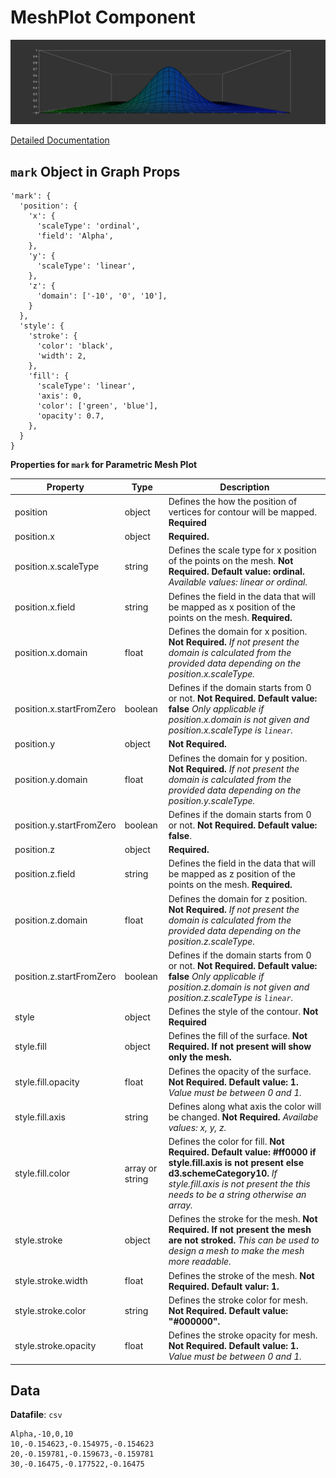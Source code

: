 # MeshPlot Component

![MeshPlot](./imgs/MeshPlot.png)

[Detailed Documentation](https://github.com/mustafasaifee42/VR-Viz/blob/master/ReadMe/Charts/MeshPlot.md)

## `mark` Object in Graph Props

```
'mark': {
  'position': {
    'x': {
      'scaleType': 'ordinal',
      'field': 'Alpha',
    },
    'y': {
      'scaleType': 'linear',
    },
    'z': {
      'domain': ['-10', '0', '10'],
    }
  },
  'style': {
    'stroke': {
      'color': 'black',
      'width': 2,
    },
    'fill': {
      'scaleType': 'linear',
      'axis': 0,
      'color': ['green', 'blue'],
      'opacity': 0.7,
    },
  }
}
```

**Properties for `mark` for Parametric Mesh Plot**

| Property                 | Type            | Description                                                                                                                                                                                                            |
| ------------------------ | --------------- | ---------------------------------------------------------------------------------------------------------------------------------------------------------------------------------------------------------------------- |
| position                 | object          | Defines the how the position of vertices for contour will be mapped. **Required**                                                                                                                                      |
| position.x               | object          | **Required.**                                                                                                                                                                                                          |
| position.x.scaleType     | string          | Defines the scale type for x position of the points on the mesh. **Not Required. Default value: ordinal.** _Available values: linear or ordinal._                                                                      |
| position.x.field         | string          | Defines the field in the data that will be mapped as x position of the points on the mesh. **Required.**                                                                                                               |
| position.x.domain        | float           | Defines the domain for x position. **Not Required.** _If not present the domain is calculated from the provided data depending on the position.x.scaleType._                                                           |
| position.x.startFromZero | boolean         | Defines if the domain starts from 0 or not. **Not Required. Default value: false** _Only applicable if position.x.domain is not given and position.x.scaleType is `linear`._                                           |
| position.y               | object          | **Not Required.**                                                                                                                                                                                                      |
| position.y.domain        | float           | Defines the domain for y position. **Not Required.** _If not present the domain is calculated from the provided data depending on the position.y.scaleType._                                                           |
| position.y.startFromZero | boolean         | Defines if the domain starts from 0 or not. **Not Required. Default value: false**.                                                                                                                                    |
| position.z               | object          | **Required.**                                                                                                                                                                                                          |
| position.z.field         | string          | Defines the field in the data that will be mapped as z position of the points on the mesh. **Required.**                                                                                                               |
| position.z.domain        | float           | Defines the domain for z position. **Not Required.** _If not present the domain is calculated from the provided data depending on the position.z.scaleType._                                                           |
| position.z.startFromZero | boolean         | Defines if the domain starts from 0 or not. **Not Required. Default value: false** _Only applicable if position.z.domain is not given and position.z.scaleType is `linear`._                                           |
| style                    | object          | Defines the style of the contour. **Not Required**                                                                                                                                                                     |
| style.fill               | object          | Defines the fill of the surface. **Not Required. If not present will show only the mesh.**                                                                                                                             |
| style.fill.opacity       | float           | Defines the opacity of the surface. **Not Required. Default value: 1.** _Value must be between 0 and 1._                                                                                                               |
| style.fill.axis          | string          | Defines along what axis the color will be changed. **Not Required.** _Availabe values: x, y, z._                                                                                                                       |
| style.fill.color         | array or string | Defines the color for fill. **Not Required. Default value: #ff0000 if style.fill.axis is not present else d3.schemeCategory10.** _If style.fill.axis is not present the this needs to be a string otherwise an array._ |
| style.stroke             | object          | Defines the stroke for the mesh. **Not Required. If not present the mesh are not stroked.** _This can be used to design a mesh to make the mesh more readable._                                                        |
| style.stroke.width       | float           | Defines the stroke of the mesh. **Not Required. Default valur: 1.**                                                                                                                                                    |
| style.stroke.color       | string          | Defines the stroke color for mesh. **Not Required. Default value: "#000000".**                                                                                                                                         |
| style.stroke.opacity     | float           | Defines the stroke opacity for mesh. **Not Required. Default value: 1.** _Value must be between 0 and 1._                                                                                                              |

## Data

**Datafile**: `csv`

```
Alpha,-10,0,10
10,-0.154623,-0.154975,-0.154623
20,-0.159781,-0.159673,-0.159781
30,-0.16475,-0.177522,-0.16475
```
